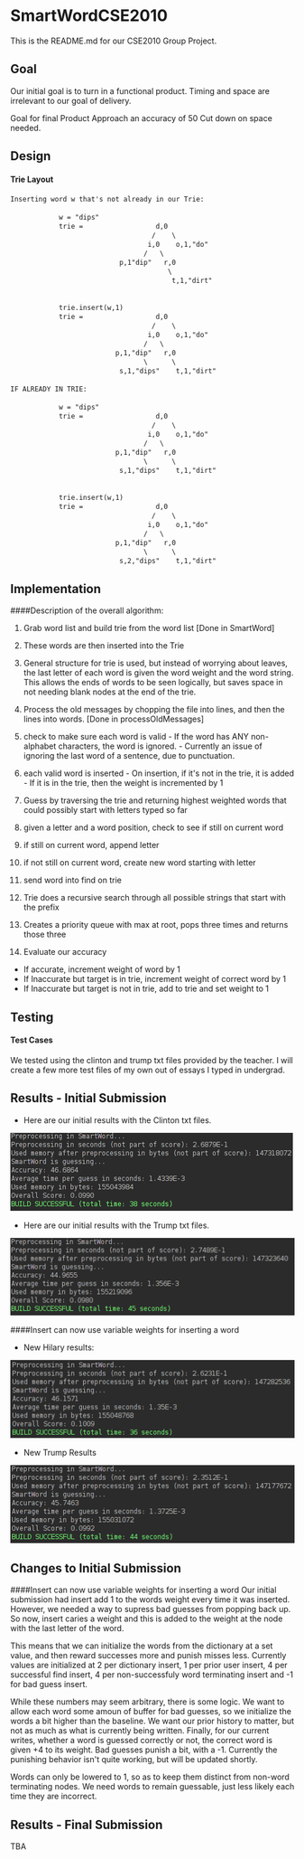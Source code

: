 # SmartWordCSE2010

This is the README.md for our CSE2010 Group Project.

## Goal

Our initial goal is to turn in a functional product.  Timing and space are irrelevant to our goal of delivery.

Goal for final Product
	Approach an accuracy of 50
	Cut down on space needed.

## Design

#### Trie Layout

	Inserting word w that's not already in our Trie:

                w = "dips"
                trie =                  d,0
                                       /    \
                                      i,0    o,1,"do"
                                     /   \    
                               p,1"dip"   r,0           
                                           \
                                            t,1,"dirt"
                                              
                                                     
                trie.insert(w,1)
                trie =                  d,0
                                       /    \
                                      i,0    o,1,"do"
                                     /   \     
                              p,1,"dip"   r,0           
                                     \      \
                               s,1,"dips"    t,1,"dirt"
	
	IF ALREADY IN TRIE:

                w = "dips"
                trie =                  d,0
                                       /    \
                                      i,0    o,1,"do"
                                     /   \     
                              p,1,"dip"   r,0           
                                     \      \
                               s,1,"dips"    t,1,"dirt"
                                              
                                                     
                trie.insert(w,1)
                trie =                  d,0
                                       /    \
                                      i,0    o,1,"do"
                                     /   \     
                              p,1,"dip"   r,0           
                                     \      \
                               s,2,"dips"    t,1,"dirt"

## Implementation

####Description of the overall algorithm:

1. Grab word list and build trie from the word list [Done in SmartWord]
  1. These words are then inserted into the Trie
  2. General structure for trie is used, but instead of worrying about leaves, the last letter of each word is given the word weight and the word string. This allows the ends of words to be seen logically, but saves space in not needing blank nodes at the end of the trie.

2. Process the old messages by chopping the file into lines, and then the lines into words. [Done in processOldMessages]
  1.  check to make sure each word is valid
    - If the word has ANY non-alphabet characters, the word is ignored.
    - Currently an issue of ignoring the last word of a sentence, due to punctuation.
  2. each valid word is inserted
    - On insertion, if it's not in the trie, it is added
    - If it is in the trie, then the weight is incremented by 1

3. Guess by traversing the trie and returning highest weighted words that could possibly start with letters typed so far
  1. given a letter and a word position, check to see if still on current word
  2. if still on current word, append letter
  3. if not still on current word, create new word starting with letter
  4. send word into find on trie
  5. Trie does a recursive search through all possible strings that start with the prefix
  6. Creates a priority queue with max at root, pops three times and returns those three

4. Evaluate our accuracy
  - If accurate, increment weight of word by 1
  - If Inaccurate but target is in trie, increment weight of correct word by 1
  - If Inaccurate but target is not in trie, add to trie and set weight to 1

## Testing

#### Test Cases
We tested using the clinton and trump txt files provided by the teacher.  I will create a few more test files of my own out of essays I typed in undergrad.

## Results - Initial Submission

- Here are our initial results with the Clinton txt files.

![Alt text](https://github.com/ryanbomo/SmartWordCSE2010/blob/master/screenshots/test_hilary_1.png?raw=true)

- Here are our initial results with the Trump txt files.

![Alt text](https://github.com/ryanbomo/SmartWordCSE2010/blob/master/screenshots/test_trump_1.png?raw=true)

####Insert can now use variable weights for inserting a word

  - New Hilary results:

![Alt text](https://github.com/ryanbomo/SmartWordCSE2010/blob/master/screenshots/test_hilary_2.png?raw=true)

  - New Trump Results

![Alt text](https://github.com/ryanbomo/SmartWordCSE2010/blob/master/screenshots/test_trump_2.png?raw=true)


## Changes to Initial Submission

####Insert can now use variable weights for inserting a word
Our initial submission had insert add 1 to the words weight every time it was inserted.  However, we needed a way to supress bad guesses from popping back up.  So now, insert caries a weight and this is added to the weight at the node with the last letter of the word.  

This means that we can initialize the words from the dictionary at a set value, and then reward successes more and punish misses less.  Currently values are initialized at 2 per dictionary insert, 1 per prior user insert, 4 per successful find insert, 4 per non-successfuly word terminating insert and -1 for bad guess insert.

While these numbers may seem arbitrary, there is some logic.  We want to allow each word some amoun of buffer for bad guesses, so we initialize the words a bit higher than the baseline.  We want our prior history to matter, but not as much as what is currently being written.  Finally, for our current writes, whether a word is guessed correctly or not, the correct word is given +4 to its weight.  Bad guesses punish a bit, with a -1.  Currently the punishing behavior isn't quite working, but will be updated shortly.
  
Words can only be lowered to 1, so as to keep them distinct from non-word terminating nodes.  We need words to remain guessable, just less likely each time they are incorrect.

## Results - Final Submission

TBA
